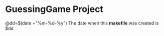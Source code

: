 # GuessingGame Project
@dd=$(date +"%m-%d-%y")
The date when this **makefile**  was created is $dd  
